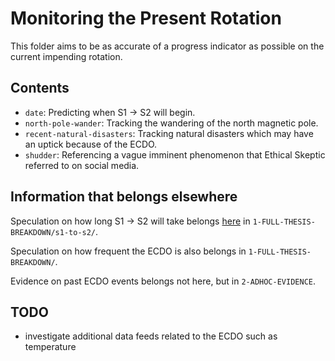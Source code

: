 # Monitoring the Present Rotation

This folder aims to be as accurate of a progress indicator as possible on the current impending rotation.

## Contents

- `date`: Predicting when S1 -> S2 will begin.
- `north-pole-wander`: Tracking the wandering of the north magnetic pole.
- `recent-natural-disasters`: Tracking natural disasters which may have an uptick because of the ECDO.
- `shudder`: Referencing a vague imminent phenomenon that Ethical Skeptic referred to on social media.

## Information that belongs elsewhere

Speculation on how long S1 -> S2 will take belongs [here](https://github.com/sovrynn/ecdo/blob/master/1-FULL-THESIS-BREAKDOWN/s1-to-s2/README.md) in `1-FULL-THESIS-BREAKDOWN/s1-to-s2/`.

Speculation on how frequent the ECDO is also belongs in `1-FULL-THESIS-BREAKDOWN/`.

Evidence on past ECDO events belongs not here, but in `2-ADHOC-EVIDENCE`.

## TODO

- investigate additional data feeds related to the ECDO such as temperature
